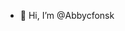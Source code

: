 - 👋 Hi, I’m @Abbycfonsk



<!---
Abbycfonsk/Abbycfonsk is a ✨ special ✨ repository because its `README.md` (this file) appears on your GitHub profile.
You can click the Preview link to take a look at your changes.
--->
